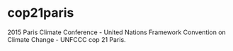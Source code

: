 # cop21paris
2015 Paris Climate Conference - United Nations Framework Convention on Climate Change - UNFCCC cop 21 Paris.
